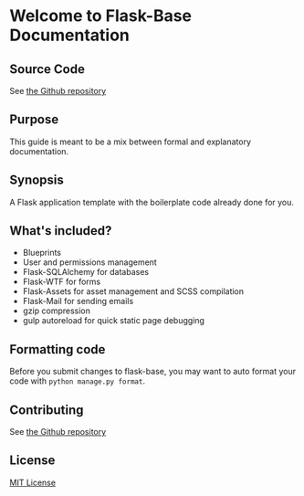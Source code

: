 # Welcome to Flask-Base Documentation

## Source Code

See [the Github repository](http://github.com/hack4impact/flask-base)

## Purpose

This guide is meant to be a mix between formal and explanatory documentation.

## Synopsis

A Flask application template with the boilerplate code already done for you.

## What's included?

* Blueprints
* User and permissions management
* Flask-SQLAlchemy for databases
* Flask-WTF for forms
* Flask-Assets for asset management and SCSS compilation
* Flask-Mail for sending emails
* gzip compression
* gulp autoreload for quick static page debugging

## Formatting code

Before you submit changes to flask-base, you may want to auto format your code with `python manage.py format`.


## Contributing

See [the Github repository](http://github.com/hack4impact/flask-base)

## License
[MIT License](http://github.com/hack4impact/flask-base/blob/master/LICENSE.md)
